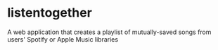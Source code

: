 # listentogether
A web application that creates a playlist of mutually-saved songs from users' Spotify or Apple Music libraries

